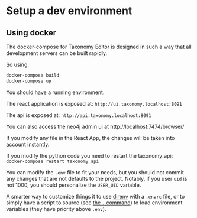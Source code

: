 # Setup a dev environment

## Using docker

The docker-compose for Taxonomy Editor is designed in such a way that all development servers can be built rapidly.

So using:

```bash
docker-compose build
docker-compose up
```

You should have a running environment.

The react application is exposed at: `http://ui.taxonomy.localhost:8091`

The api is exposed at: `http://api.taxonomy.localhost:8091`

You can also access the neo4j admin ui at http://localhost:7474/browser/

If you modify any file in the React App, the changes will be taken into account instantly.

If you modify the python code you need to restart the taxonomy_api: `docker-compose restart taxonomy_api`

You can modify the `.env` file to fit your needs, but you should not commit any changes that are not defaults to the project.
Notably, if you user `uid` is not 1000, you should personalize the `USER_UID` variable.

A smarter way to customize things it to use [direnv](https://direnv.net/) with a `.envrc` file, or to simply have a script to source (see [the `.` command](https://www.gnu.org/software/bash/manual/html_node/Bourne-Shell-Builtins.html#Bourne-Shell-Builtins)) to load environment variables (they have priority above `.env`).

